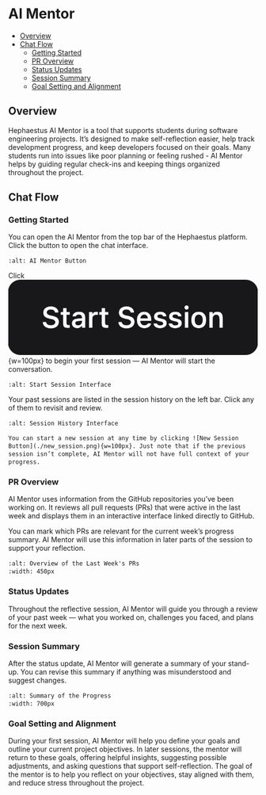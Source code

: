# AI Mentor
- [Overview](#overview)
- [Chat Flow](#chat-flow)
  - [Getting Started](#getting-started)
  - [PR Overview](#pr-overview)
  - [Status Updates](#status-updates)
  - [Session Summary](#session-summary)
  - [Goal Setting and Alignment](#goal-setting-and-alignment)
## Overview 
Hephaestus AI Mentor is a tool that supports students during software engineering projects. It’s designed to make self-reflection easier, help track development progress, and keep developers focused on their goals. Many students run into issues like poor planning or feeling rushed - AI Mentor helps by guiding regular check-ins and keeping things organized throughout the project.

## Chat Flow 
### Getting Started
You can open the AI Mentor from the top bar of the Hephaestus platform. Click the button to open the chat interface.
```{figure} ./mentor_button.png
:alt: AI Mentor Button
```

Click ![Start Session Button](./start_session.png){w=100px} to begin your first session — AI Mentor will start the conversation.
```{figure} ./getting_started.png
:alt: Start Session Interface
```

Your past sessions are listed in the session history on the left bar. Click any of them to revisit and review.
```{figure} ./history.png
:alt: Session History Interface
```

```{note}
You can start a new session at any time by clicking ![New Session Button](./new_session.png){w=100px}. Just note that if the previous session isn’t complete, AI Mentor will not have full context of your progress.
```

### PR Overview
AI Mentor uses information from the GitHub repositories you’ve been working on. It reviews all pull requests (PRs) that were active in the last week and displays them in an interactive interface linked directly to GitHub.

You can mark which PRs are relevant for the current week’s progress summary. AI Mentor will use this information in later parts of the session to support your reflection.
```{figure} ./pr_overview.png
:alt: Overview of the Last Week's PRs
:width: 450px
```

### Status Updates
Throughout the reflective session, AI Mentor will guide you through a review of your past week — what you worked on, challenges you faced, and plans for the next week.

### Session Summary
After the status update, AI Mentor will generate a summary of your stand-up. You can revise this summary if anything was misunderstood and suggest changes.
```{figure} ./summary.png
:alt: Summary of the Progress
:width: 700px
```

### Goal Setting and Alignment
During your first session, AI Mentor will help you define your goals and outline your current project objectives. In later sessions, the mentor will return to these goals, offering helpful insights, suggesting possible adjustments, and asking questions that support self-reflection. The goal of the mentor is to help you reflect on your objectives, stay aligned with them, and reduce stress throughout the project.